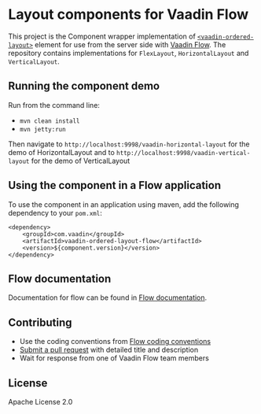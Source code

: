 # Layout components for Vaadin Flow

This project is the Component wrapper implementation of [`<vaadin-ordered-layout>`](https://github.com/vaadin/vaadin-ordered-layout) element
for use from the server side with [Vaadin Flow](https://github.com/vaadin/flow).
The repository contains implementations for `FlexLayout`, `HorizontalLayout` and `VerticalLayout`.

## Running the component demo
Run from the command line:
- `mvn clean install`
- `mvn jetty:run`

Then navigate to `http://localhost:9998/vaadin-horizontal-layout` for the demo of HorizontalLayout and to `http://localhost:9998/vaadin-vertical-layout` for the demo of VerticalLayout

## Using the component in a Flow application
To use the component in an application using maven,
add the following dependency to your `pom.xml`:
```
<dependency>
    <groupId>com.vaadin</groupId>
    <artifactId>vaadin-ordered-layout-flow</artifactId>
    <version>${component.version}</version>
</dependency>
```

## Flow documentation
Documentation for flow can be found in [Flow documentation](https://github.com/vaadin/flow-and-components-documentation/blob/master/Overview.asciidoc).

## Contributing
- Use the coding conventions from [Flow coding conventions](https://github.com/vaadin/flow/tree/master/eclipse)
- [Submit a pull request](https://www.digitalocean.com/community/tutorials/how-to-create-a-pull-request-on-github) with detailed title and description
- Wait for response from one of Vaadin Flow team members

## License
Apache License 2.0
